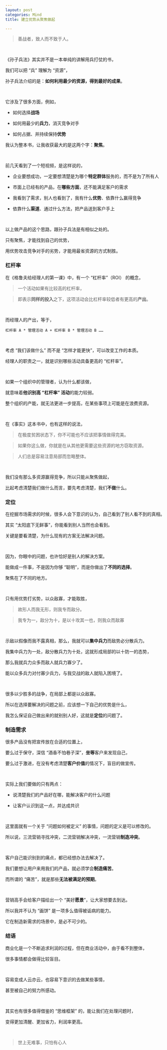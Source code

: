 ```yaml
---
layout: post
categories: Mind
title: 建立优势从聚焦做起

---
```


> 善战者，致人而不致于人。

<br/>

《孙子兵法》其实并不是一本单纯的讲解用兵打仗的书，

我们可以把 “兵” 理解为 “资源”，

孙子兵法介绍的是：**如何利用最少的资源，得到最好的成果**。

<br/>

它涉及了很多方面，例如，

- 如何选择**战场**

- 如何用最少的**兵力**，消灭竞争对手

- 如何占据、并持续保持**优势**

我认为整本书，让我收获最大的是这两个字：**聚焦**。

<br/>

前几天看到了一个短视频，是这样说的，

- 企业要想成功，一定要想清楚是为哪个**特定群体**服务的，而不是为了所有人

- 市面上已经有的产品，在**哪些方面**，还不能满足客户的需求

- 我看到了需求，别人也看到了，我有什么**优势**、依靠什么赢得竞争

- 依靠什么**渠道**、通过什么方法，把产品送到客户手上

<br/>

以上做产品的这个思路，跟孙子兵法是有相似之处的。

只有聚焦，才能找到自己的优势，

用优势攻击竞争对手的劣势，才能用最省资源的方式制胜。

### 杠杆率

在《格鲁夫给经理人的第一课》中，有一个 “杠杆率”（ROI） 的概念，

> 一个活动如果有比较高的杠杆率，

> 即表示**同样的投入**之下，这项活动会比杠杆率较低者有更高的**产出**。

<br/>

而经理人的产出，等于，

```
杠杆率 A * 管理活动 A + 杠杆率 B * 管理活动 B ……
```

<br/>

考虑 “我们该做什么” 而不是 “怎样才能更快”，可以改变工作的本质。

经理人的职责之一，就是识别哪些活动具备更高的 “杠杆率”。

<br/>

如果一个组织中的管理者，认为什么都该做，

就意味着**他识别高 “杠杆率” 活动**的能力较弱。

整个组织的产能，就无法更进一步提高，在某些事项上可能是在浪费资源。

<br/>

在《事实》这本书中，也有这样的说法，

> 在极度贫困状态下，你不可能也不应该把事情做得完美。

> 如果你这么做，你就是在从其他更需要这些资源的地方窃取资源。

> 人们总是容易注意局部而忽略整体。

<br/>

我们没有那么多资源赢得竞争，所以只能从聚焦做起，

比起考虑清楚我们做什么而言，要先考虑清楚，我们**不做**什么。

### 定位

在挖掘市场需求的时候，很多人会下意识的认为，自己看到了别人看不到的真相。

其实 “太阳底下无鲜事”，你能看到别人当然也会看到。

关键是要看清楚，为什么现有的方案无法解决问题。

<br/>

因为，你眼中的问题，也许恰好是别人的解决方案。

能做成一件事，不是因为你够 “聪明”，而是你做出了**不同的选择**。

聚焦在了不同的地方。

<br/>

只有用优势打劣势，以众敌寡，才能取胜，

> 故形人而我无形，则我专而敌分。

> 我专为一，敌分为十，是以十攻其一也，则我众而敌寡

<br/>

示敌以假像而我不露真相，那么，我就可以**集中兵力**而敌势必分散兵力。

我集中兵力为一处，敌分散兵力为十处，这就形成局部的以十防一的态势，

那么我就兵力众多而敌人就兵力寡少了。

能以众多兵力对付寡少兵力，与我交战的敌人就陷入困境了。

<br/>

很多以少胜多的战争，在局部上都是以众敌寡。

所以在选择要解决的问题之前，应该想一下自己的优势是什么，

我怎么保证自己做出来的就别别人好，这就是**定位**的问题了。

### 制造需求

很多产品没有把宣传放在合适的位置上，

要么过于保守，深信 “酒香不怕巷子深”，**坐等**客户来发现自己，

要么过于激进，在没有考虑清楚**客户价值**的情况下，盲目的做宣传。

<br/>

实际上我们要做的只有两点：

- 说清楚我们的产品好在哪，能解决客户的什么问题

- 让客户认识到这一点，并达成共识

<br/>

这里面就有一个关于 “问题如何被定义” 的事情，问题的定义是可以修改的。

所以说，三流营销寻找冲突，二流营销解决冲突，一流营销**制造冲突**。

<br/>

客户自己能识别到的痛点，都已经想办法去解决了。

我们要想让用户来用我们的产品，就必须学会**制造痛苦**。

而所谓的 “痛苦”，就是那些**无法被满足的预期**。

<br/>

营销高手会给客户描绘出一个 “美好**愿景**”，让大家想要去到达。

所以我并不认为 “画饼” 是一项多么值得被诟病的能力。

它在制造新需求的场景中，是必不可少的。

### 结语

商业化是一个不断追求利润的过程，但在商业活动中，由于看不到整体，

很多事情都会做得比较盲目。

<br/>

容易变成人云亦云，也容易下意识的去做某些事情，

甚至被自己的努力所感动。

<br/>

其实也有很多值得借鉴的 “思维框架” 的，能让我们在处理问题时，

变得更加清醒、更加省力，利润率更高。

<br/>

> 世上无难事，只怕有心人